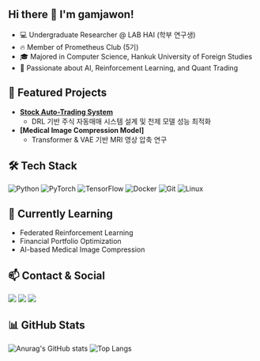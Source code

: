 ## Hi there 👋 I'm gamjawon!

- 💻 Undergraduate Researcher @ LAB HAI (학부 연구생)  
- 🔥 Member of Prometheus Club (5기)  
- 🎓 Majored in Computer Science, Hankuk University of Foreign Studies  
- 🚀 Passionate about AI, Reinforcement Learning, and Quant Trading

  
## 🚀 Featured Projects
- **[Stock Auto-Trading System](https://github.com/prometheus-11team)**  
  - DRL 기반 주식 자동매매 시스템 설계 및 천제 모델 성능 최적화 
- **[Medical Image Compression Model]**  
  - Transformer & VAE 기반 MRI 영상 압축 연구  

## 🛠 Tech Stack
![Python](https://img.shields.io/badge/Python-3776AB?style=for-the-badge&logo=python&logoColor=white)
![PyTorch](https://img.shields.io/badge/PyTorch-EE4C2C?style=for-the-badge&logo=pytorch&logoColor=white)
![TensorFlow](https://img.shields.io/badge/TensorFlow-FF6F00?style=for-the-badge&logo=tensorflow&logoColor=white)
![Docker](https://img.shields.io/badge/Docker-2496ED?style=for-the-badge&logo=docker&logoColor=white)
![Git](https://img.shields.io/badge/Git-F05032?style=for-the-badge&logo=git&logoColor=white)
![Linux](https://img.shields.io/badge/Linux-FCC624?style=for-the-badge&logo=linux&logoColor=black)

## 🌱 Currently Learning
- Federated Reinforcement Learning  
- Financial Portfolio Optimization  
- AI-based Medical Image Compression

## 📫 Contact & Social
<a href="mailto:kj03w0110@gmail.com"><img src="https://img.shields.io/badge/Gmail-D14836?style=for-the-badge&logo=gmail&logoColor=white"/></a>
<a href="https://www.instagram.com/jiwon_ten"><img src="https://img.shields.io/badge/Instagram-%23E4405F.svg?style=for-the-badge&logo=Instagram&logoColor=white"/></a>
<a href="https://www.linkedin.com/in/jiwon-gam" target="_blank"><img src="https://img.shields.io/badge/LinkedIn-0A66C2?style=for-the-badge&logo=linkedin&logoColor=white"/></a>

## 📊 GitHub Stats
![Anurag's GitHub stats](https://github-readme-stats.vercel.app/api?username=gamjawon&show_icons=true&theme=radical)
![Top Langs](https://github-readme-stats.vercel.app/api/top-langs/?username=gamjawon&layout=compact&theme=radical)
